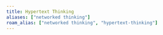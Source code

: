 ```yaml
---
title: Hypertext Thinking
aliases: ["networked thinking"]
roam_alias: ["networked thinking", "hypertext-thinking"]
---
```


